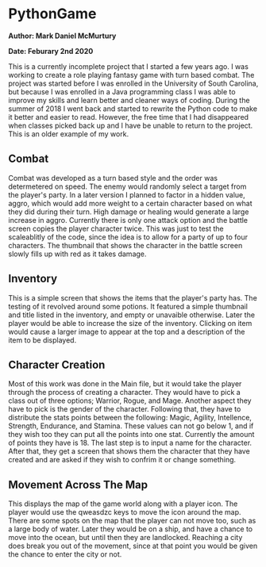 # PythonGame
**Author: Mark Daniel McMurtury**

**Date: Feburary 2nd 2020**

This is a currently incomplete project that I started a few years ago. I was working to create a role playing fantasy game with turn 
based combat. The project was started before I was enrolled in the University of South Carolina, but because I was enrolled in a Java 
programming class I was able to improve my skills and learn better and cleaner ways of coding. During the summer of 2018 I went back 
and started to rewrite the Python code to make it better and easier to read. However, the free time that I had disappeared when classes
picked back up and I have be unable to return to the project. This is an older example of my work.

## Combat

Combat was developed as a turn based style and the order was determetered on speed. The enemy would randomly select a target from the player's party. In a later version I planned to factor in a hidden value, aggro, which would add more weight to a certain character based on what they did during their turn. High damage or healing would generate a large increase in aggro. Currently there is only one attack option and the battle screen copies the player character twice. This was just to test the scaleablitly of the code, since the idea is to allow for a party of up to four characters. The thumbnail that shows the character in the battle screen slowly fills up with red as it takes damage. 

## Inventory

This is a simple screen that shows the items that the player's party has. The testing of it revolved around some potions. It featured a simple thumbnail and title listed in the inventory, and empty or unavaible otherwise. Later the player would be able to increase the size of the inventory. Clicking on item would cause a larger image to appear at the top and a description of the item to be displayed. 

## Character Creation

Most of this work was done in the Main file, but it would take the player through the process of creating a character. They would have to pick a class out of three options; Warrior, Rogue, and Mage. Another aspect they have to pick is the gender of the character. Following that, they have to distribute the stats points between the following: Magic, Agility, Intellence, Strength, Endurance, and Stamina. These values can not go below 1, and if they wish too they can put all the points into one stat. Currently the amount of points they have is 18. The last step is to input a name for the character. After that, they get a screen that shows them the character that they have created and are asked if they wish to confrim it or change something. 

## Movement Across The Map

This displays the map of the game world along with a player icon. The player would use the qweasdzc keys to move the icon around the map. There are some spots on the map that the player can not move too, such as a large body of water. Later they would be on a ship, and have a chance to move into the ocean, but until then they are landlocked. Reaching a city does break you out of the movement, since at that point you would be given the chance to enter the city or not.